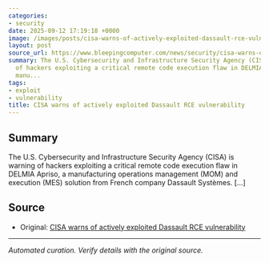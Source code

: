 ```yaml
---
categories:
- security
date: 2025-09-12 17:19:18 +0000
image: /images/posts/cisa-warns-of-actively-exploited-dassault-rce-vulnerability-575cf20a.jpg
layout: post
source_url: https://www.bleepingcomputer.com/news/security/cisa-warns-of-actively-exploited-dassault-rce-vulnerability/
summary: The U.S. Cybersecurity and Infrastructure Security Agency (CISA) is warning
  of hackers exploiting a critical remote code execution flaw in DELMIA Apriso, a
  manu...
tags:
- exploit
- vulnerability
title: CISA warns of actively exploited Dassault RCE vulnerability
---
```


## Summary

The U.S. Cybersecurity and Infrastructure Security Agency (CISA) is warning of hackers exploiting a critical remote code execution flaw in DELMIA Apriso, a manufacturing operations management (MOM) and execution (MES) solution from French company Dassault Systèmes. [...]

## Source

- Original: [CISA warns of actively exploited Dassault RCE vulnerability](https://www.bleepingcomputer.com/news/security/cisa-warns-of-actively-exploited-dassault-rce-vulnerability/)


---

*Automated curation. Verify details with the original source.*